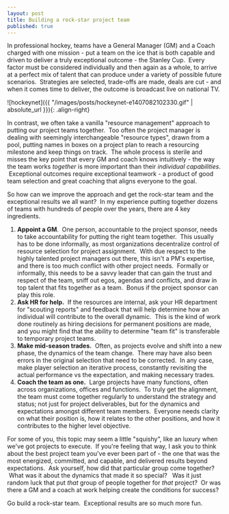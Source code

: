 ```yaml
---
layout: post
title: Building a rock-star project team
published: true
---
```


In professional hockey, teams have a General Manager (GM) and a Coach
charged with one mission - put a team on the ice that is both capable
and driven to deliver a truly exceptional outcome - the Stanley Cup.
 Every factor must be considered individually and then again as a whole,
to arrive at a perfect mix of talent that can produce under a variety of
possible future scenarios.  Strategies are selected, trade-offs are
made, deals are cut - and when it comes time to deliver, the outcome is
broadcast live on national TV.

![hockeynet]({{ "/images/posts/hockeynet-e1407082102330.gif" | absolute_url }}){: .align-right}

In contrast, we often take a vanilla "resource management" approach to
putting our project teams together.  Too often the project manager is
dealing with seemingly interchangeable "resource types", drawn from a
pool, putting names in boxes on a project plan to reach a resourcing
milestone and keep things on track.  The whole process is sterile and
misses the key point that every GM and coach knows intuitively - the way
the team works *together* is more important than their *individual
capabilities*.  Exceptional outcomes require exceptional teamwork - a
product of good team selection and great coaching that aligns everyone
to the goal.

So how can we improve the approach and get the rock-star team and the
exceptional results we all want?  In my experience putting together
dozens of teams with hundreds of people over the years, there are 4 key
ingredients.

1.  **Appoint a GM**.  One person, accountable to the project sponsor,
    needs to take accountability for putting the right team together.
     This usually has to be done informally, as most organizations
    decentralize control of resource selection for project assignment.
     With due respect to the highly talented project managers out there,
    this isn't a PM's expertise, and there is too much conflict with
    other project needs.  Formally or informally, this needs to be a
    savvy leader that can gain the trust and respect of the team, sniff
    out egos, agendas and conflicts, and draw in top talent that fits
    together as a team.  Bonus if the project sponsor can play this
    role.
2.  **Ask HR for help.**  If the resources are internal, ask your HR
    department for "scouting reports" and feedback that will help
    determine how an individual will contribute to the overall dynamic.
     This is the kind of work done routinely as hiring decisions for
    permanent positions are made, and you might find that the ability to
    determine "team fit" is transferable to temporary project teams.
3.  **Make mid-season trades.**  Often, as projects evolve and shift
    into a new phase, the dynamics of the team change.  There may have
    also been errors in the original selection that need to be
    corrected.  In any case, make player selection an iterative process,
    constantly revisiting the actual performance vs the expectation, and
    making necessary trades.
4.  **Coach the team as one.**  Large projects have many functions,
    often across organizations, offices and functions.  To truly get the
    alignment, the team must come together regularly to understand the
    strategy and status; not just for project deliverables, but for the
    dynamics and expectations amongst different team members.  Everyone
    needs clarity on what their position is, how it relates to the other
    positions, and how it contributes to the higher level objective.

For some of you, this topic may seem a little "squishy", like an luxury
when we've got projects to execute.  If you're feeling that way, I ask
you to think about the best project team you've ever been part of - the
one that was the most energized, committed, and capable, and delivered
results beyond expectations.  Ask yourself, how did that particular
group come together?  What was it about the dynamics that made it so
special?   Was it just random luck that put *that* group of people
together for *that* project?  Or was there a GM and a coach at work
helping create the conditions for success?

Go build a rock-star team.  Exceptional results are so much more fun.

 
